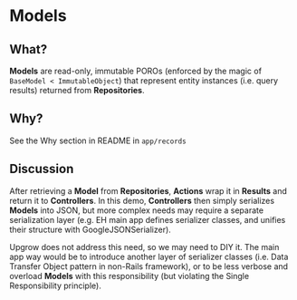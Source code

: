 # Models

## What?
**Models** are read-only, immutable POROs (enforced by the magic of `BaseModel < ImmutableObject`) that represent 
entity instances (i.e. query results) returned from **Repositories**.

## Why?

See the Why section in README in `app/records`

## Discussion
After retrieving a **Model** from **Repositories**, **Actions** wrap it in **Results** and return it to **Controllers**.
In this demo, **Controllers** then simply serializes **Models** into JSON, but more complex needs may require a separate
serialization layer (e.g. EH main app defines serializer classes, and unifies their structure with GoogleJSONSerializer). 

Upgrow does not address this need, so we may need to DIY it. The main app way would be to introduce another layer
of serializer classes (i.e. Data Transfer Object pattern in non-Rails framework), or to be less verbose and overload 
**Models** with this responsibility (but violating the Single Responsibility principle).